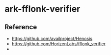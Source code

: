 # ark-fflonk-verifier






## Reference
* https://github.com/availproject/Henosis
* https://github.com/HorizenLabs/fflonk_verifier
* 